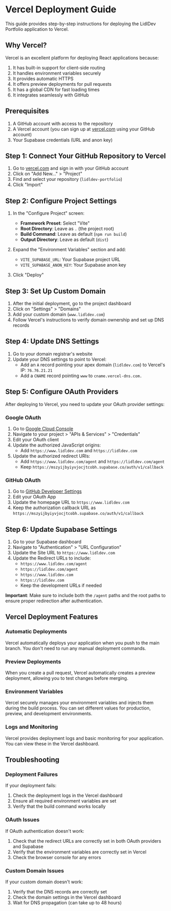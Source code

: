 # Vercel Deployment Guide

This guide provides step-by-step instructions for deploying the LidlDev Portfolio application to Vercel.

## Why Vercel?

Vercel is an excellent platform for deploying React applications because:

1. It has built-in support for client-side routing
2. It handles environment variables securely
3. It provides automatic HTTPS
4. It offers preview deployments for pull requests
5. It has a global CDN for fast loading times
6. It integrates seamlessly with GitHub

## Prerequisites

1. A GitHub account with access to the repository
2. A Vercel account (you can sign up at [vercel.com](https://vercel.com) using your GitHub account)
3. Your Supabase credentials (URL and anon key)

## Step 1: Connect Your GitHub Repository to Vercel

1. Go to [vercel.com](https://vercel.com) and sign in with your GitHub account
2. Click on "Add New..." > "Project"
3. Find and select your repository (`lidldev-portfolio`)
4. Click "Import"

## Step 2: Configure Project Settings

1. In the "Configure Project" screen:
   - **Framework Preset**: Select "Vite"
   - **Root Directory**: Leave as `.` (the project root)
   - **Build Command**: Leave as default (`npm run build`)
   - **Output Directory**: Leave as default (`dist`)

2. Expand the "Environment Variables" section and add:
   - `VITE_SUPABASE_URL`: Your Supabase project URL
   - `VITE_SUPABASE_ANON_KEY`: Your Supabase anon key

3. Click "Deploy"

## Step 3: Set Up Custom Domain

1. After the initial deployment, go to the project dashboard
2. Click on "Settings" > "Domains"
3. Add your custom domain (`www.lidldev.com`)
4. Follow Vercel's instructions to verify domain ownership and set up DNS records

## Step 4: Update DNS Settings

1. Go to your domain registrar's website
2. Update your DNS settings to point to Vercel:
   - Add an `A` record pointing your apex domain (`lidldev.com`) to Vercel's IP: `76.76.21.21`
   - Add a `CNAME` record pointing `www` to `cname.vercel-dns.com.`

## Step 5: Configure OAuth Providers

After deploying to Vercel, you need to update your OAuth provider settings:

### Google OAuth

1. Go to [Google Cloud Console](https://console.cloud.google.com/)
2. Navigate to your project > "APIs & Services" > "Credentials"
3. Edit your OAuth client
4. Update the authorized JavaScript origins:
   - Add `https://www.lidldev.com` and `https://lidldev.com`
5. Update the authorized redirect URIs:
   - Add `https://www.lidldev.com/agent` and `https://lidldev.com/agent`
   - Keep `https://mszyijbyiyvjocjtcobh.supabase.co/auth/v1/callback`

### GitHub OAuth

1. Go to [GitHub Developer Settings](https://github.com/settings/developers)
2. Edit your OAuth App
3. Update the homepage URL to `https://www.lidldev.com`
4. Keep the authorization callback URL as `https://mszyijbyiyvjocjtcobh.supabase.co/auth/v1/callback`

## Step 6: Update Supabase Settings

1. Go to your Supabase dashboard
2. Navigate to "Authentication" > "URL Configuration"
3. Update the Site URL to `https://www.lidldev.com`
4. Update the Redirect URLs to include:
   - `https://www.lidldev.com/agent`
   - `https://lidldev.com/agent`
   - `https://www.lidldev.com`
   - `https://lidldev.com`
   - Keep the development URLs if needed

**Important**: Make sure to include both the `/agent` paths and the root paths to ensure proper redirection after authentication.

## Vercel Deployment Features

### Automatic Deployments

Vercel automatically deploys your application when you push to the main branch. You don't need to run any manual deployment commands.

### Preview Deployments

When you create a pull request, Vercel automatically creates a preview deployment, allowing you to test changes before merging.

### Environment Variables

Vercel securely manages your environment variables and injects them during the build process. You can set different values for production, preview, and development environments.

### Logs and Monitoring

Vercel provides deployment logs and basic monitoring for your application. You can view these in the Vercel dashboard.

## Troubleshooting

### Deployment Failures

If your deployment fails:

1. Check the deployment logs in the Vercel dashboard
2. Ensure all required environment variables are set
3. Verify that the build command works locally

### OAuth Issues

If OAuth authentication doesn't work:

1. Check that the redirect URLs are correctly set in both OAuth providers and Supabase
2. Verify that the environment variables are correctly set in Vercel
3. Check the browser console for any errors

### Custom Domain Issues

If your custom domain doesn't work:

1. Verify that the DNS records are correctly set
2. Check the domain settings in the Vercel dashboard
3. Wait for DNS propagation (can take up to 48 hours)
